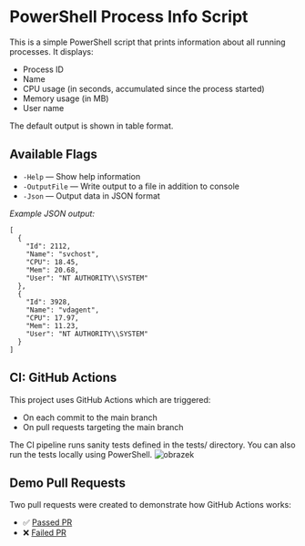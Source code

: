 # PowerShell Process Info Script

This is a simple PowerShell script that prints information about all running processes.
It displays:
* Process ID
* Name
* CPU usage (in seconds, accumulated since the process started)
* Memory usage (in MB)
* User name

The default output is shown in table format.

## Available Flags
* `-Help` — Show help information
* `-OutputFile` <path> — Write output to a file in addition to console
* `-Json` — Output data in JSON format

*Example JSON output:*
```
[
  {
    "Id": 2112,
    "Name": "svchost",
    "CPU": 18.45,
    "Mem": 20.68,
    "User": "NT AUTHORITY\\SYSTEM"
  },
  {
    "Id": 3928,
    "Name": "vdagent",
    "CPU": 17.97,
    "Mem": 11.23,
    "User": "NT AUTHORITY\\SYSTEM"
  }
]
```

## CI: GitHub Actions

This project uses GitHub Actions which are triggered:
* On each commit to the main branch
* On pull requests targeting the main branch

The CI pipeline runs sanity tests defined in the tests/ directory.
You can also run the tests locally using PowerShell.
![obrazek](https://github.com/user-attachments/assets/28f95c7f-1c91-4b2a-90e7-f96430816032)


## Demo Pull Requests
Two pull requests were created to demonstrate how GitHub Actions works:
* ✅ [Passed PR](https://github.com/antonvoznia/sys-info/pull/3)
* ❌ [Failed PR](https://github.com/antonvoznia/sys-info/pull/2)
